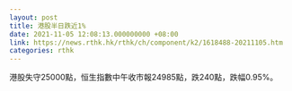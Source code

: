 ```yaml
---
layout: post
title: 港股半日跌近1%
date: 2021-11-05 12:08:13.000000000 +08:00
link: https://news.rthk.hk/rthk/ch/component/k2/1618488-20211105.htm
categories: rthk
---
```


港股失守25000點，恒生指數中午收市報24985點，跌240點，跌幅0.95%。
